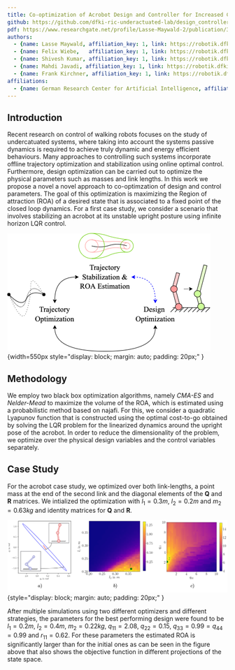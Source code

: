 ```yaml
---
title: Co-optimization of Acrobot Design and Controller for Increased Certifiable Stability
github: https://github.com/dfki-ric-underactuated-lab/design_controller_cooptimization_acrobot
pdf: https://www.researchgate.net/profile/Lasse-Maywald-2/publication/362129400_Co-optimization_of_Acrobot_Design_and_Controller_for_Increased_Certifiable_Stability/links/62d7f662492b5a42c7c32c19/Co-optimization-of-Acrobot-Design-and-Controller-for-Increased-Certifiable-Stability.pdf
authors:
  - {name: Lasse Maywald, affiliation_key: 1, link: https://robotik.dfki-bremen.de/de/ueber-uns/mitarbeiter/lama02/}
  - {name: Felix Wiebe,   affiliation_key: 1, link: https://robotik.dfki-bremen.de/de/ueber-uns/mitarbeiter/fewi01.html}
  - {name: Shivesh Kumar, affiliation_key: 1, link: https://robotik.dfki-bremen.de/de/ueber-uns/mitarbeiter/shku02.html}
  - {name: Mahdi Javadi, affiliation_key: 1, link: https://robotik.dfki-bremen.de/de/ueber-uns/mitarbeiter/maja04/}
  - {name: Frank Kirchner, affiliation_key: 1, link: https://robotik.dfki-bremen.de/de/ueber-uns/mitarbeiter/frki01.html}
affiliations:
  - {name: German Research Center for Artificial Intelligence, affiliation_key: 1, link: https://www.dfki.de/en/web}
---
```


## Introduction
Recent research on control of walking robots focuses on the study of undercatuated systems, where taking into account the systems passive dynamics is required to achieve truly dynamic and energy efficient behaviours. 
Many approaches to controlling such systems incorporate offline trajectory optimization and stabilization using online optimal control.
Furthermore, design optimization can be carried out to optimize the physical parameters such as masses and link lengths.
In this work we propose a novel a novel approach to co-optimzation of design and control parameters.
The goal of this optimization is maximizing the Region of attraction (ROA) of a desired state that is associated to a fixed point of the closed loop dynamics.
For a first case study, we consider a scenario that involves stabilizing an acrobot at its unstable upright posture using infinite horizon LQR control.

![Shared optimality as a result of offline trajectory optimization, online stabilization and design optimization. This work focuses on the interplay of stabilization and design optimization.](static/figures/motivation.png){width=550px style="display: block; margin: auto; padding: 20px;" }

## Methodology
We employ two black box optimization algorithms, namely *CMA-ES* and *Nelder-Mead* to maximize the volume of the ROA, which is estimated using a probabilistic method based on najafi. 
For this, we consider a quadratic Lyapunov function that is constructed using the optimal cost-to-go obtained by solving the LQR problem for the linearized dynamics around the upright pose of the acrobot.
In order to reduce the dimensionality of the problem, we optimize over the physical design variables and the control variables separately.

## Case Study
For the acrobot case study, we optimized over both link-lengths, a point mass at the end of the second link and the diagonal elements of the $\mathbf{Q}$ and $\mathbf{R}$ matrices. We intialized the optimization with $l_1=0.3m$, $l_2=0.2m$ and $m_2=0.63kg$ and identity matrices for $\mathbf{Q}$ and $\mathbf{R}$. 

![a) Estimated ROA of the initial (red) and optimized (blue) design projected into the $q_1$ vs. $q_2$ plane. Estimated ROA Volume as a function of b) design- and c) control parameters. The green dot marks the optimal solution found by *CMA-ES*.](static/figures/combined_results.png){style="display: block; margin: auto; padding: 20px;" }

After multiple simulations using two different optimizers and different strategies, the parameters for the best performing design were found to be $l_1=0.2m$, $l_2=0.4m$, $m_2=0.22kg$, $q_{11}=2.08$, $q_{22}=0.15$, $q_{33}=0.99 = q_{44}=0.99$ and $r_{11}=0.62$. 
For these parameters the estimated ROA is significantly larger than for the initial ones as can be seen in the figure above that also shows the objective function in different projections of the state space.

